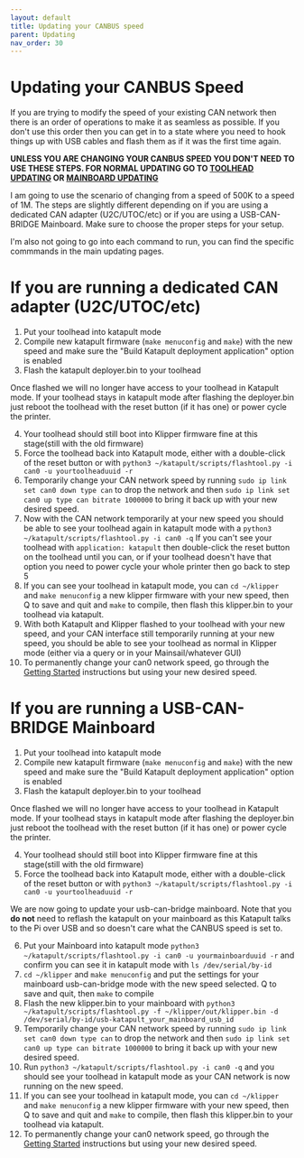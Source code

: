 ```yaml
---
layout: default 
title: Updating your CANBUS speed
parent: Updating
nav_order: 30
---
```


# Updating your CANBUS Speed

If you are trying to modify the speed of your existing CAN network then there is an order of operations to make it as seamless as possible. If you don't use this order then you can get in to a state where you need to hook things up with USB cables and flash them as if it was the first time again.

**UNLESS YOU ARE CHANGING YOUR CANBUS SPEED YOU DON'T NEED TO USE THESE STEPS. FOR NORMAL UPDATING GO TO [TOOLHEAD UPDATING](./toolhead_updating.md) OR [MAINBOARD UPDATING](./mainboard_updating.md)**

I am going to use the scenario of changing from a speed of 500K to a speed of 1M. The steps are slightly different depending on if you are using a dedicated CAN adapter (U2C/UTOC/etc) or if you are using a USB-CAN-BRIDGE Mainboard. Make sure to choose the proper steps for your setup.

I'm also not going to go into each command to run, you can find the specific commmands in the main updating pages.

# If you are running a dedicated CAN adapter (U2C/UTOC/etc)

1. Put your toolhead into katapult mode
2. Compile new katapult firmware (`make menuconfig` and `make`) with the new speed and make sure the "Build Katapult deployment application" option is enabled
3. Flash the katapult deployer.bin to your toolhead

Once flashed we will no longer have access to your toolhead in Katapult mode. If your toolhead stays in katapult mode after flashing the deployer.bin just reboot the toolhead with the reset button (if it has one) or power cycle the printer.

4. Your toolhead should still boot into Klipper firmware fine at this stage(still with the old firmware)
5. Force the toolhead back into Katapult mode, either with a double-click of the reset button or with `python3 ~/katapult/scripts/flashtool.py -i can0 -u yourtoolheaduuid -r`
6. Temporarily change your CAN network speed by running `sudo ip link set can0 down type can` to drop the network and then `sudo ip link set can0 up type can bitrate 1000000` to bring it back up with your new desired speed.
7. Now with the CAN network temporarily at your new speed you should be able to see your toolhead again in katapult mode with a `python3 ~/katapult/scripts/flashtool.py -i can0 -q` If you can't see your toolhead with `application: katapult` then double-click the reset button on the toolhead until you can, or if your toolhead doesn't have that option you need to power cycle your whole printer then go back to step 5
8. If you can see your toolhead in katapult mode, you can `cd ~/klipper` and `make menuconfig` a new klipper firmware with your new speed, then Q to save and quit and `make` to compile, then flash this klipper.bin to your toolhead via katapult.
9. With both Katapult and Klipper flashed to your toolhead with your new speed, and your CAN interface still temporarily running at your new speed, you should be able to see your toolhead as normal in Klipper mode (either via a query or in your Mainsail/whatever GUI)
10. To permanently change your can0 network speed, go through the [Getting Started](./Getting_Started.md) instructions but using your new desired speed.


# If you are running a USB-CAN-BRIDGE Mainboard

1. Put your toolhead into katapult mode
2. Compile new katapult firmware (`make menuconfig` and `make`) with the new speed and make sure the "Build Katapult deployment application" option is enabled
3. Flash the katapult deployer.bin to your toolhead

Once flashed we will no longer have access to your toolhead in Katapult mode. If your toolhead stays in katapult mode after flashing the deployer.bin just reboot the toolhead with the reset button (if it has one) or power cycle the printer.

4. Your toolhead should still boot into Klipper firmware fine at this stage(still with the old firmware)
5. Force the toolhead back into Katapult mode, either with a double-click of the reset button or with `python3 ~/katapult/scripts/flashtool.py -i can0 -u yourtoolheaduuid -r`

We are now going to update your usb-can-bridge mainboard. Note that you **do not** need to reflash the katapult on your mainboard as this Katapult talks to the Pi over USB and so doesn't care what the CANBUS speed is set to.

6. Put your Mainboard into katapult mode `python3 ~/katapult/scripts/flashtool.py -i can0 -u yourmainboarduuid -r` and confirm you can see it in katapult mode with `ls /dev/serial/by-id`
7. `cd ~/klipper` and `make menuconfig` and put the settings for your mainboard usb-can-bridge mode with the new speed selected. Q to save and quit, then `make` to compile
8. Flash the new klipper.bin to your mainboard with `python3 ~/katapult/scripts/flashtool.py -f ~/klipper/out/klipper.bin -d /dev/serial/by-id/usb-katapult_your_mainboard_usb_id`
9. Temporarily change your CAN network speed by running `sudo ip link set can0 down type can` to drop the network and then `sudo ip link set can0 up type can bitrate 1000000` to bring it back up with your new desired speed.
10. Run `python3 ~/katapult/scripts/flashtool.py -i can0 -q` and you should see your toolhead in katapult mode as your CAN network is now running on the new speed.
11. If you can see your toolhead in katapult mode, you can `cd ~/klipper` and `make menuconfig` a new klipper firmware with your new speed, then Q to save and quit and `make` to compile, then flash this klipper.bin to your toolhead via katapult.
12. To permanently change your can0 network speed, go through the [Getting Started](./Getting_Started.md) instructions but using your new desired speed.


